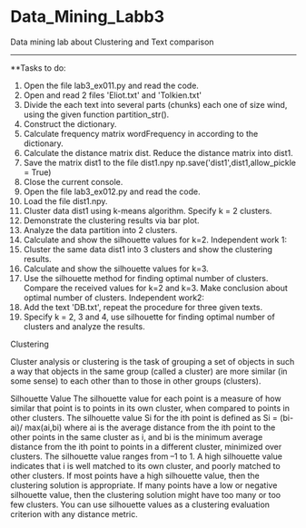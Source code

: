 # Data_Mining_Labb3
 Data mining lab about Clustering and Text comparison

-------------------------------------------------------------------------------------------------------------------------------------------------------------------------------

**Tasks to do:
1.	Open the file lab3_ex011.py and read the code. 
2.	Open and read 2 files 'Eliot.txt' and 'Tolkien.txt' 
3.	Divide the each text into several parts (chunks) each one of size wind, using the given function partition_str(). 
4.	Construct the dictionary.
5.	Calculate frequency matrix wordFrequency in according to the dictionary. 
6.	Calculate the distance matrix dist. Reduce the distance matrix into dist1. 
7.	Save the matrix dist1 to the file dist1.npy
np.save('dist1',dist1,allow_pickle = True) 
8.	Close the current console. 
9.	Open the file lab3_ex012.py and read the code. 
10.	Load the file dist1.npy. 
11.	Cluster data dist1 using k-means algorithm. Specify k = 2 clusters. 
12.	Demonstrate the clustering results via bar plot. 
13.	Analyze the data partition into 2 clusters. 
14.	Calculate and show the silhouette values for k=2. 
Independent work 1:
15.	Cluster the same data dist1 into 3 clusters and show the clustering results.
16.	Calculate and show the silhouette values for k=3. 
17.	Use the silhouette method for finding optimal number of clusters. Compare the received values for k=2 and k=3. Make conclusion about optimal number of clusters. 
Independent work2:
18.	Add the text 'DB.txt', repeat the procedure for three given texts. 
19.	Specify k = 2, 3 and 4, use silhouette for finding optimal number of clusters and analyze the results.  

Clustering

Cluster analysis or clustering is the task of grouping a set of objects in such a way that objects in the same group (called a cluster) are more similar (in some sense) to each other than to those in other groups (clusters).
 

Silhouette Value
The silhouette value for each point is a measure of how similar that point is to points in its own cluster, when compared to points in other clusters. The silhouette value Si for the ith point is defined as
Si = (bi-ai)/ max(ai,bi)
where ai is the average distance from the ith point to the other points in the same cluster as i, and bi is the minimum average distance from the ith point to points in a different cluster, minimized over clusters.
The silhouette value ranges from –1 to 1. A high silhouette value indicates that i is well matched to its own cluster, and poorly matched to other clusters. If most points have a high silhouette value, then the clustering solution is appropriate. If many points have a low or negative silhouette value, then the clustering solution might have too many or too few clusters. You can use silhouette values as a clustering evaluation criterion with any distance metric. 
